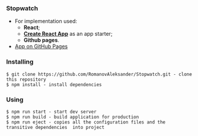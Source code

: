 ### Stopwatch

* For implementation used:
    * **React**;
    * **[Create React App](https://github.com/facebook/create-react-app)** as an app starter;
    * **Github pages**.
* [App on GitHub Pages](https://romanovaleksander.github.io/Stopwatch/)

### Installing
```
$ git clone https://github.com/RomanovAleksander/Stopwatch.git - clone this repository
$ npm install - install dependencies
```

### Using
```
$ npm run start - start dev server
$ npm run build - build application for production
$ npm run eject - copies all the configuration files and the transitive dependencies  into project
```
